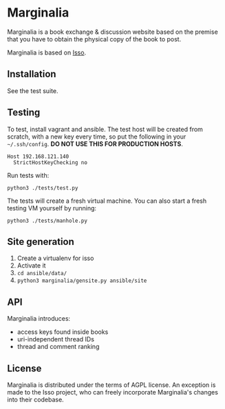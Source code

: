 Marginalia
==========

Marginalia is a book exchange & discussion website based on the premise that 
you have to obtain the physical copy of the book to post.

Marginalia is based on [Isso](http://posativ.org/isso/).

Installation
------------

See the test suite.

Testing
-------

To test, install vagrant and ansible. The test host will be created from scratch, with a new key every time, so put the following in your `~/.ssh/config`. **DO NOT USE THIS FOR PRODUCTION HOSTS**.

```
Host 192.168.121.140
  StrictHostKeyChecking no
```

Run tests with:

```
python3 ./tests/test.py
```

The tests will create a fresh virtual machine. You can also start a fresh testing VM yourself by running:

```
python3 ./tests/manhole.py
```

Site generation
---------------

1. Create a virtualenv for isso
2. Activate it
3. `cd ansible/data/`
4. `python3 marginalia/gensite.py ansible/site`

API
---

Marginalia introduces:

- access keys found inside books
- uri-independent thread IDs
- thread and comment ranking

License
-------

Marginalia is distributed under the terms of AGPL license. An exception is made to the Isso project, who can freely incorporate Marginalia's changes into their codebase.
